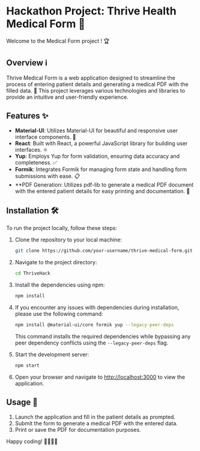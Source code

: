 # Hackathon Project: Thrive Health Medical Form 🚀

Welcome to the Medical Form project ! 🏆

## Overview ℹ️

Thrive Medical Form is a web application designed to streamline the process of entering patient details and generating a medical PDF with the filled data. 📝 This project leverages various technologies and libraries to provide an intuitive and user-friendly experience.

## Features ✨

- **Material-UI**: Utilizes Material-UI for beautiful and responsive user interface components. 💅
- **React**: Built with React, a powerful JavaScript library for building user interfaces. ⚛️
- **Yup**: Employs Yup for form validation, ensuring data accuracy and completeness. ✅
- **Formik**: Integrates Formik for managing form state and handling form submissions with ease. 📋
- **PDF Generation: Utilizes pdf-lib to generate a medical PDF document with the entered patient details for easy printing and documentation. 📄

## Installation 🛠️

To run the project locally, follow these steps:

1. Clone the repository to your local machine:

   ```bash
   git clone https://github.com/your-username/thrive-medical-form.git
   ```

2. Navigate to the project directory:

   ```bash
   cd ThriveHack
   ```

3. Install the dependencies using npm:

   ```bash
   npm install
   ```

4. If you encounter any issues with dependencies during installation, please use the following command:

   ```bash
   npm install @material-ui/core formik yup --legacy-peer-deps
   ```

   This command installs the required dependencies while bypassing any peer dependency conflicts using the `--legacy-peer-deps` flag.

5. Start the development server:

   ```bash
   npm start
   ```

6. Open your browser and navigate to [http://localhost:3000](http://localhost:3000) to view the application.

## Usage 🚀

1. Launch the application and fill in the patient details as prompted.
2. Submit the form to generate a medical PDF with the entered data.
3. Print or save the PDF for documentation purposes.

 Happy coding! 👩‍💻👨‍💻
